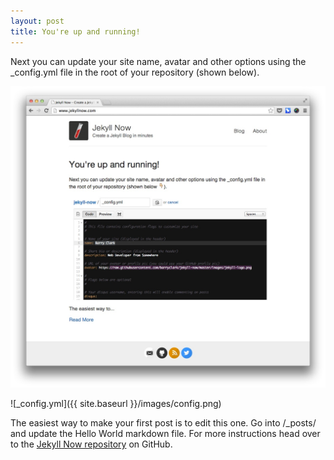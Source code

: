 ```yaml
---
layout: post
title: You're up and running!
---
```


Next you can update your site name, avatar and other options using the _config.yml file in the root of your repository (shown below).

![an image I love](/images/jekyll-now-theme-screenshot.jpg)

![_config.yml]({{ site.baseurl }}/images/config.png)

The easiest way to make your first post is to edit this one. Go into /_posts/ and update the Hello World markdown file. For more instructions head over to the [Jekyll Now repository](https://github.com/barryclark/jekyll-now) on GitHub.
